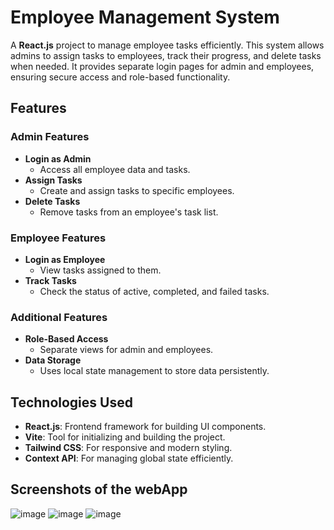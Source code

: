 # Employee Management System  

A **React.js** project to manage employee tasks efficiently. This system allows admins to assign tasks to employees, track their progress, and delete tasks when needed. It provides separate login pages for admin and employees, ensuring secure access and role-based functionality.  

## Features  

### Admin Features  
- **Login as Admin**  
  - Access all employee data and tasks.  
- **Assign Tasks**  
  - Create and assign tasks to specific employees.  
- **Delete Tasks**  
  - Remove tasks from an employee's task list.  

### Employee Features  
- **Login as Employee**  
  - View tasks assigned to them.  
- **Track Tasks**  
  - Check the status of active, completed, and failed tasks.  

### Additional Features  
- **Role-Based Access**  
  - Separate views for admin and employees.  
- **Data Storage**  
  - Uses local state management to store data persistently.  

## Technologies Used  

- **React.js**: Frontend framework for building UI components.  
- **Vite**: Tool for initializing and building the project.  
- **Tailwind CSS**: For responsive and modern styling.  
- **Context API**: For managing global state efficiently.  

## Screenshots of the webApp
![image](https://github.com/user-attachments/assets/3f59e8c8-89a1-459c-ae08-32f1affaa3cd)
![image](https://github.com/user-attachments/assets/b45e4266-dae1-47d2-900b-08b6a49a906a)
![image](https://github.com/user-attachments/assets/6dfbe2bd-d919-459d-9b23-fb5ce25487f7)



